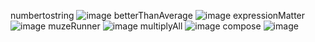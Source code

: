 numbertostring
![image](https://github.com/KROLIKjpg/Convert-a-Number-to-a-String/assets/114894776/13ea400f-4b61-4959-a163-6af9561dc917)
betterThanAverage
![image](https://github.com/KROLIKjpg/Convert-a-Number-to-a-String/assets/114894776/eef2e56d-149c-4f24-b0af-a469e29a1767)
expressionMatter
![image](https://github.com/KROLIKjpg/Convert-a-Number-to-a-String/assets/114894776/21a30dfc-0e14-446d-a9d8-a0975bb1085f)
muzeRunner
![image](https://github.com/KROLIKjpg/Convert-a-Number-to-a-String/assets/114894776/901e600d-2ceb-47e1-a40a-e39a940641e2)
multiplyAll
![image](https://github.com/KROLIKjpg/Convert-a-Number-to-a-String/assets/114894776/1a2d4b91-6cda-4da6-a2d6-e2ee7bbbf231)
compose
![image](https://github.com/KROLIKjpg/Convert-a-Number-to-a-String/assets/114894776/ea4b37e9-c620-49ee-b837-1beff6dd01b5)

